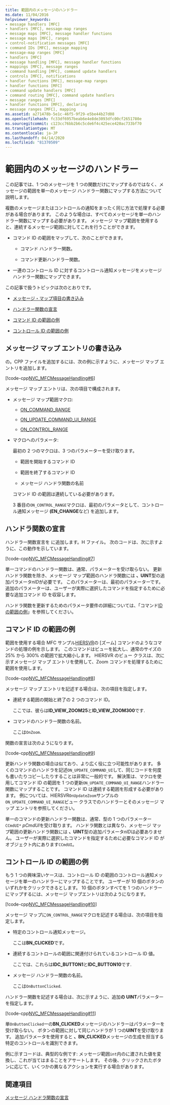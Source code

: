 ```yaml
---
title: 範囲内のメッセージのハンドラー
ms.date: 11/04/2016
helpviewer_keywords:
- message handlers [MFC]
- handlers [MFC], message-map ranges
- message maps [MFC], message handler functions
- message maps [MFC], ranges
- control-notification messages [MFC]
- command IDs [MFC], message mapping
- message-map ranges [MFC]
- handlers [MFC]
- message handling [MFC], message handler functions
- mappings [MFC], message ranges
- command handling [MFC], command update handlers
- controls [MFC], notifications
- handler functions [MFC], message-map ranges
- handler functions [MFC]
- command update handlers [MFC]
- command routing [MFC], command update handlers
- message ranges [MFC]
- handler functions [MFC], declaring
- message ranges [MFC], mapping
ms.assetid: a271478b-5e1c-46f5-9f29-e5be44b27d08
ms.openlocfilehash: fc33df6957beab6e4e8de3093dfc00cf2651780e
ms.sourcegitcommit: c123cc76bb2b6c5cde6f4c425ece420ac733bf70
ms.translationtype: MT
ms.contentlocale: ja-JP
ms.lasthandoff: 04/14/2020
ms.locfileid: "81370509"
---
```

# <a name="handlers-for-message-map-ranges"></a>範囲内のメッセージのハンドラー

この記事では、1 つのメッセージを 1 つの関数だけにマップするのではなく、メッセージの範囲を単一のメッセージ ハンドラー関数にマップする方法について説明します。

複数のメッセージまたはコントロールの通知をまったく同じ方法で処理する必要がある場合があります。 このような場合は、すべてのメッセージを単一のハンドラー関数にマップする必要があります。 メッセージ マップ範囲を使用すると、連続するメッセージ範囲に対してこれを行うことができます。

- コマンド ID の範囲をマップして、次のことができます。

  - コマンド ハンドラー関数。

  - コマンド更新ハンドラー関数。

- 一連のコントロール ID に対するコントロール通知メッセージをメッセージ ハンドラー関数にマップできます。

この記事で扱うトピックは次のとおりです。

- [メッセージ・マップ項目の書き込み](#_core_writing_the_message.2d.map_entry)

- [ハンドラー関数の宣言](#_core_declaring_the_handler_function)

- [コマンド ID の範囲の例](#_core_example_for_a_range_of_command_ids)

- [コントロール ID の範囲の例](#_core_example_for_a_range_of_control_ids)

## <a name="writing-the-message-map-entry"></a><a name="_core_writing_the_message.2d.map_entry"></a>メッセージ マップ エントリの書き込み

の。CPP ファイルを追加するには、次の例に示すように、メッセージ マップ エントリを追加します。

[!code-cpp[NVC_MFCMessageHandling#6](../mfc/codesnippet/cpp/handlers-for-message-map-ranges_1.cpp)]

メッセージ マップ エントリは、次の項目で構成されます。

- メッセージ マップ範囲マクロ:

  - [ON_COMMAND_RANGE](reference/message-map-macros-mfc.md#on_command_range)

  - [ON_UPDATE_COMMAND_UI_RANGE](reference/message-map-macros-mfc.md#on_update_command_ui_range)

  - [ON_CONTROL_RANGE](reference/message-map-macros-mfc.md#on_control_range)

- マクロへのパラメータ:

  最初の 2 つのマクロは、3 つのパラメーターを受け取ります。

  - 範囲を開始するコマンド ID

  - 範囲を終了するコマンド ID

  - メッセージ ハンドラ関数の名前

  コマンド ID の範囲は連続している必要があります。

  3 番目の`ON_CONTROL_RANGE`マクロは、最初のパラメータとして、コントロール通知メッセージ **(EN_CHANGE**など) を追加します。

## <a name="declaring-the-handler-function"></a><a name="_core_declaring_the_handler_function"></a>ハンドラ関数の宣言

ハンドラー関数宣言を に追加します。H ファイル。 次のコードは、次に示すように、この動作を示しています。

[!code-cpp[NVC_MFCMessageHandling#7](../mfc/codesnippet/cpp/handlers-for-message-map-ranges_2.h)]

単一コマンドのハンドラー関数は、通常、パラメーターを受け取らない。 更新ハンドラ関数を除き、メッセージ マップ範囲のハンドラ関数には **、UINT**型の追加パラメータ*nID*が必要です。 このパラメーターは、最初のパラメーターです。 追加のパラメーターは、ユーザーが実際に選択したコマンドを指定するために必要な追加コマンド ID を収容します。

ハンドラ関数を更新するためのパラメータ要件の詳細については、「コマンド[ID の範囲の例](#_core_example_for_a_range_of_command_ids)」を参照してください。

## <a name="example-for-a-range-of-command-ids"></a><a name="_core_example_for_a_range_of_command_ids"></a>コマンド ID の範囲の例

範囲を使用する場合 MFC サンプル[HIERSVR](../overview/visual-cpp-samples.md)の [ズーム] コマンドのようなコマンドの処理の例を示します。 このコマンドはビューを拡大し、通常のサイズの 25% から 300% の範囲で拡大縮小します。 HIERSVR のビュー クラスは、次に示すメッセージ マップ エントリを使用して、Zoom コマンドを処理するために範囲を使用します。

[!code-cpp[NVC_MFCMessageHandling#8](../mfc/codesnippet/cpp/handlers-for-message-map-ranges_3.cpp)]

メッセージ マップ エントリを記述する場合は、次の項目を指定します。

- 連続する範囲の開始と終了の 2 つのコマンド ID。

   ここでは、彼らは**ID_VIEW_ZOOM25**と**ID_VIEW_ZOOM300**です.

- コマンドのハンドラー関数の名前。

   ここは`OnZoom`.

関数の宣言は次のようになります。

[!code-cpp[NVC_MFCMessageHandling#9](../mfc/codesnippet/cpp/handlers-for-message-map-ranges_4.h)]

更新ハンドラ関数の場合は似ており、より広く役に立つ可能性があります。 多くのコマンドのハンドラを記述`ON_UPDATE_COMMAND_UI`して、同じコードを何度も書いたりコピーしたりすることは非常に一般的です。 解決策は、マクロを使用してコマンド ID の範囲を 1 つの更新`ON_UPDATE_COMMAND_UI_RANGE`ハンドラー関数にマップすることです。 コマンド ID は連続する範囲を形成する必要があります。 例については、HIERSVR`OnUpdateZoom`サンプルの`ON_UPDATE_COMMAND_UI_RANGE`ビュー クラスでのハンドラーとそのメッセージ マップ エントリを参照してください。

単一のコマンドの更新ハンドラー関数は、通常、型の 1 つのパラメーター `CCmdUI*` *pCmdUI*を受け取ります。 ハンドラ関数とは異なり、メッセージ マップ範囲の更新ハンドラ関数には **、UINT**型の追加パラメータ*nID*は必要ありません。 ユーザーが実際に選択したコマンドを指定するために必要なコマンド ID がオブジェクト内にあります`CCmdUI`。

## <a name="example-for-a-range-of-control-ids"></a><a name="_core_example_for_a_range_of_control_ids"></a>コントロール ID の範囲の例

もう 1 つの興味深いケースは、コントロール ID の範囲のコントロール通知メッセージを単一のハンドラーにマップすることです。 ユーザーが 10 個のボタンのいずれかをクリックできるとします。 10 個のボタンすべてを 1 つのハンドラーにマップするには、メッセージ マップエントリは次のようになります。

[!code-cpp[NVC_MFCMessageHandling#10](../mfc/codesnippet/cpp/handlers-for-message-map-ranges_5.cpp)]

メッセージ マップに`ON_CONTROL_RANGE`マクロを記述する場合は、次の項目を指定します。

- 特定のコントロール通知メッセージ。

   ここは**BN_CLICKED**です。

- 連続するコントロールの範囲に関連付けられているコントロール ID 値。

   ここでは、これらは**IDC_BUTTON1**と**IDC_BUTTON10**です.

- メッセージ ハンドラー関数の名前。

   ここは`OnButtonClicked`.

ハンドラー関数を記述する場合は、次に示すように、追加**の UINT**パラメーターを指定します。

[!code-cpp[NVC_MFCMessageHandling#11](../mfc/codesnippet/cpp/handlers-for-message-map-ranges_6.cpp)]

単`OnButtonClicked`一の**BN_CLICKED**メッセージのハンドラーはパラメーターを受け取らない。 ボタンの範囲に対して同じハンドラが 1 つの**UINT**を受け取ります。 追加パラメータを使用すると **、BN_CLICKED**メッセージの生成を担当する特定のコントロールを識別できます。

例に示すコードは、典型的な例です: メッセージ範囲`int`内のに渡された値を変換し、これが当てはまることをアサートします。 その後、クリックされたボタンに応じて、いくつかの異なるアクションを実行する場合があります。

## <a name="see-also"></a>関連項目

[メッセージ ハンドラ関数の宣言](../mfc/declaring-message-handler-functions.md)
